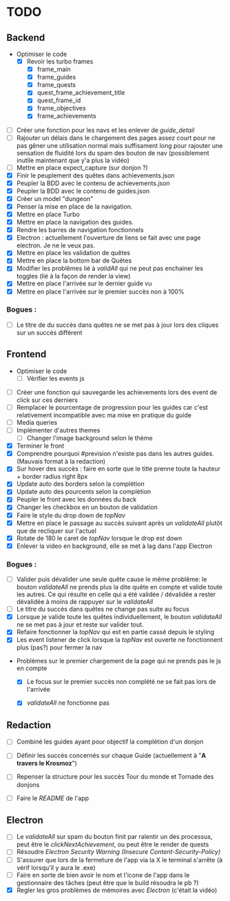 # TODO

## Backend

- Optimiser le code
    - [x] Revoir les turbo frames
        - [x] frame_main
        - [x] frame_guides
        - [x] frame_quests
        - [x] quest_frame_achievement_title
        - [x] quest_frame_id
        - [x] frame_objectives
        - [x] frame_achievements
- [ ] Créer une fonction pour les navs et les enlever de *guide_detail*
- [ ] Rajouter un délais dans le chargement des pages assez court pour ne pas gêner une utilisation normal mais suffisament long pour rajouter une sensation de fluidité lors du spam des bouton de nav (possiblement inutile maintenant que y'a plus la vidéo)
- [ ] Mettre en place expect_capture (sur donjon ?)
- [x] Finir le peuplement des quêtes dans achievements.json
- [x] Peupler la BDD avec le contenu de achievements.json
- [x] Peupler la BDD avec le contenu de guides.json
- [x] Créer un model "dungeon"
- [x] Penser la mise en place de la navigation.
- [x] Mettre en place Turbo
- [x] Mettre en place la navigation des guides.
- [x] Rendre les barres de navigation fonctionnels
- [x] Electron : actuellement l'ouverture de liens se fait avec une page electron. Je ne le veux pas.
- [x] Mettre en place les validation de quêtes
- [x] Mettre en place la bottom bar de Quêtes
- [x] Modifier les problêmes lié à _validAll_ qui ne peut pas enchainer les toggles (lié à la façon de render la view)
- [x] Mettre en place l'arrivée sur le dernier guide vu
- [x] Mettre en place l'arrivée sur le premier succès non à 100%

### Bogues :

- [ ] Le titre de du succès dans quêtes ne se met pas à jour lors des cliques sur un succès différent

## Frontend

- Optimiser le code 
    - [ ] Vérifier les events js
- [ ] Créer une fonction qui sauvegarde les achievements lors des event de click sur ces derniers
- [ ] Remplacer le pourcentage de progression pour les guides car c'est relativement incompatible avec ma mise en pratique du guide
- [ ] Media queries
- [ ] Implémenter d'autres themes
    - [ ] Changer l'image background selon le thème
- [x] Terminer le front
- [x] Comprendre pourquoi #prevision n'existe pas dans les autres guides. (Mauvais format à la redaction)
- [x] Sur hover des succès : faire en sorte que le title prenne toute la hauteur + border radius right 8px
- [x] Update auto des borders selon la complétion
- [x] Update auto des pourcents selon la complétion
- [x] Peupler le front avec les données du back
- [x] Changer les checkbox en un bouton de validation
- [x] Faire le style du drop down de _topNav_
- [x] Mettre en place le passage au succès suivant après un _validateAll_ plutôt que de recliquer sur l'actuel
- [x] Rotate de 180 le caret de _topNav_ lorsque le drop est down
- [x] Enlever la video en background, elle se met à lag dans l'app Electron

### Bogues :

- [ ] Valider puis dévalider une seule quête cause le même problême: le bouton _validateAll_ ne prends plus la dite quête en compte et valide toute les autres. Ce qui résulte en celle qui a été validée / dévalidée a rester dévalidée à moins de rappuyer sur le _validateAll_
- [ ] Le titre du succès dans quêtes ne change pas suite au focus
- [x] Lorsque je valide toute les quêtes individuellement, le bouton _validateAll_ ne se met pas à jour et reste sur valider tout.
- [x] Refaire fonctionner la *topNav* qui est en partie cassé depuis le styling
- [x] Les event listener de click lorsque la _topNav_ est ouverte ne fonctionnent plus (pas?) pour fermer la nav
- Problèmes sur le premier chargement de la page qui ne prends pas le js en compte
    - [x] Le focus sur le premier succès non complété ne se fait pas lors de l'arrivée
    - [x] _validateAll_ ne fonctionne pas


## Redaction

- [ ] Combiné les guides ayant pour objectif la complétion d'un donjon
- [ ] Définir les succès concernés sur chaque Guide (actuellement à "**A travers le Krosmoz**")
- [ ] Repenser la structure pour les succès Tour du monde et Tornade des donjons
- [ ] Faire le _README_ de l'app


## Electron 

- [ ] Le *validateAll* sur spam du bouton finit par ralentir un des processus, peut être le *clickNextAchievement*, ou peut être le render de quests    
- [ ] Résoudre *Electron Security Warning (Insecure Content-Security-Policy)*
- [ ] S'assurer que lors de la fermeture de l'app via la X le terminal s'arrête (à vérif lorsqu'il y aura le .exe)
- [ ] Faire en sorte de bien avoir le nom et l'icone de l'app dans le gestionnaire des tâches (peut être que le build résoudra le pb ?)
- [x] Regler les gros problèmes de mémoires avec *Electron* (c'était la vidéo)
